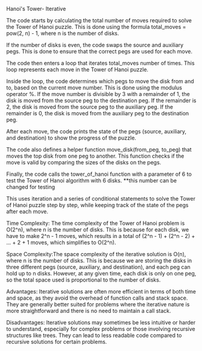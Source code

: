Hanoi's Tower- Iterative

The code starts by calculating the total number of moves required to solve the Tower of Hanoi puzzle. This is done using the formula total_moves = pow(2, n) - 1, where n is the number of disks.

If the number of disks is even, the code swaps the source and auxiliary pegs. This is done to ensure that the correct pegs are used for each move.

The code then enters a loop that iterates total_moves number of times. This loop represents each move in the Tower of Hanoi puzzle.

Inside the loop, the code determines which pegs to move the disk from and to, based on the current move number. This is done using the modulus operator %. If the move number is divisible by 3 with a remainder of 1, 
the disk is moved from the source peg to the destination peg. If the remainder is 2, the disk is moved from the source peg to the auxiliary peg. If the remainder is 0, the disk is moved from the auxiliary peg to the destination peg.

After each move, the code prints the state of the pegs (source, auxiliary, and destination) to show the progress of the puzzle.

The code also defines a helper function move_disk(from_peg, to_peg) that moves the top disk from one peg to another. This function checks if the move is valid by comparing the sizes of the disks on the pegs.

Finally, the code calls the tower_of_hanoi function with a parameter of 6 to test the Tower of Hanoi algorithm with 6 disks. **this number can be changed for testing

This uses iteration and a series of conditional statements to solve the Tower of Hanoi puzzle step by step, while keeping track of the state of the pegs after each move.




Time Complexity: The time complexity of the Tower of Hanoi problem is O(2^n), where n is the number of disks. This is because for each disk, we have to make 2^n - 1 moves, 
which results in a total of (2^n - 1) + (2^n - 2) + ... + 2 + 1 moves, which simplifies to O(2^n).

Space Complexity:The space complexity of the iterative solution is O(n), where n is the number of disks. This is because we are storing the disks in three different pegs (source, auxiliary, and destination), and each peg can hold up to n disks.
However, at any given time, each disk is only on one peg, so the total space used is proportional to the number of disks.

Advantages:
Iterative solutions are often more efficient in terms of both time and space, as they avoid the overhead of function calls and stack space.
They are generally better suited for problems where the iterative nature is more straightforward and there is no need to maintain a call stack.

Disadvantages:
Iterative solutions may sometimes be less intuitive or harder to understand, especially for complex problems or those involving recursive structures like trees.
They can lead to less readable code compared to recursive solutions for certain problems.
